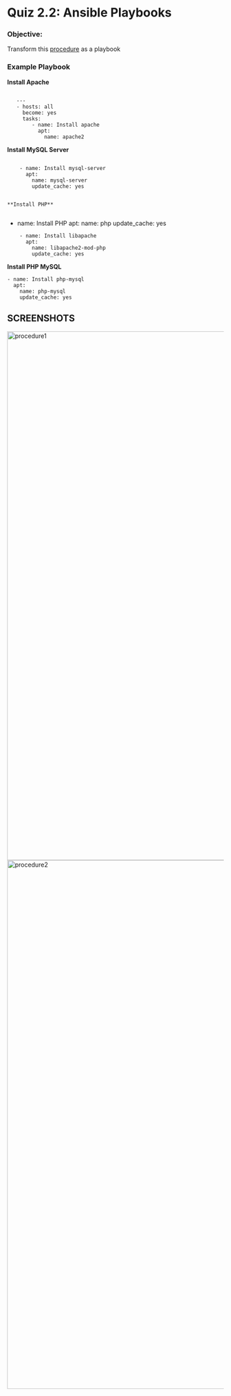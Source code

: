
# Quiz 2.2: Ansible Playbooks


### Objective:

Transform this [procedure](https://www.digitalocean.com/community/tutorials/how-to-install-linux-apache-mysql-php-lamp-stack-on-ubuntu-20-04) as a playbook 


### Example Playbook


**Install Apache**
```

   ---
   - hosts: all
     become: yes
     tasks:
        - name: Install apache
          apt:
            name: apache2
```

**Install MySQL Server**

```

    - name: Install mysql-server
      apt:
        name: mysql-server
        update_cache: yes
 
 
**Install PHP**


```
   - name: Install PHP
      apt:
        name: php
        update_cache: yes
          


```
    - name: Install libapache
      apt:
        name: libapache2-mod-php
        update_cache: yes
```


**Install PHP MySQL**




    - name: Install php-mysql
      apt:
        name: php-mysql
        update_cache: yes
        
        

## SCREENSHOTS

<img width="1229" alt="procedure1" src="https://user-images.githubusercontent.com/42668363/204908828-b8adfdcc-d35a-4d6c-a6ec-0fe9906f3359.png">



<img width="1229" alt="procedure2" src="https://user-images.githubusercontent.com/42668363/204908863-92775477-c548-45a4-ac16-85055395530a.png">

